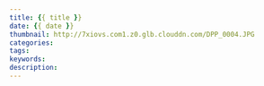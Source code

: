 ```yaml
---
title: {{ title }}
date: {{ date }}
thumbnail: http://7xiovs.com1.z0.glb.clouddn.com/DPP_0004.JPG
categories: 
tags:
keywords:
description:
---
```


